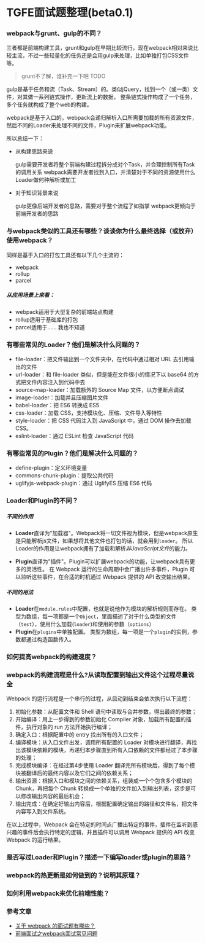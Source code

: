 # TGFE面试题整理(beta0.1)

### webpack与grunt、gulp的不同？
三者都是前端构建工具，grunt和gulp在早期比较流行，现在webpack相对来说比较主流，不过一些轻量化的任务还是会用gulp来处理，比如单独打包CSS文件等。
> grunt不了解，谁补充一下吧 TODO

gulp是基于任务和流（Task、Stream）的。类似jQuery，找到一个（或一类）文件，对其做一系列链式操作，更新流上的数据，
整条链式操作构成了一个任务，多个任务就构成了整个web的构建。

webpack是基于入口的。webpack会递归解析入口所需要加载的所有资源文件，然后不同的Loader来处理不同的文件，Plugin来扩展webpack功能。

所以总结一下：
 * 从构建思路来说
 
    gulp需要开发者将整个前端构建过程拆分成对个Task，并合理控制所有Task的调用关系
    webpack需要开发者找到入口，并清楚对于不同的资源使用什么Loader做何种解析或加工
 * 对于知识背景来说
 
    gulp更像后端开发者的思路，需要对于整个流程了如指掌
    webpack更倾向于前端开发者的思路


### 与webpack类似的工具还有哪些？谈谈你为什么最终选择（或放弃）使用webpack？
同样是基于入口的打包工具还有以下几个主流的：
 * webpack
 * rollup
 * parcel
 
 
 ##### 从应用场景上来看：
 * webpack适用于大型复杂的前端站点构建
 * rollup适用于基础库的打包
 * parcel适用于…… 我也不知道
 



### 有哪些常见的Loader？他们是解决什么问题的？
 * file-loader：把文件输出到一个文件夹中，在代码中通过相对 URL 去引用输出的文件
 * url-loader：和 file-loader 类似，但是能在文件很小的情况下以 base64 的方式把文件内容注入到代码中去
 * source-map-loader：加载额外的 Source Map 文件，以方便断点调试
 * image-loader：加载并且压缩图片文件
 * babel-loader：把 ES6 转换成 ES5
 * css-loader：加载 CSS，支持模块化、压缩、文件导入等特性
 * style-loader：把 CSS 代码注入到 JavaScript 中，通过 DOM 操作去加载 CSS。
 * eslint-loader：通过 ESLint 检查 JavaScript 代码


### 有哪些常见的Plugin？他们是解决什么问题的？
 * define-plugin：定义环境变量
 * commons-chunk-plugin：提取公共代码
 * uglifyjs-webpack-plugin：通过 UglifyES 压缩 ES6 代码


### Loader和Plugin的不同？

##### 不同的作用
 * **Loader**直译为"加载器"。Webpack将一切文件视为模块，但是webpack原生是只能解析js文件，如果想将其他文件也打包的话，就会用到`loader`。
所以Loader的作用是让webpack拥有了加载和解析*非JavaScript文件*的能力。

 * **Plugin**直译为"插件"。Plugin可以扩展webpack的功能，让webpack具有更多的灵活性。
 在 Webpack 运行的生命周期中会广播出许多事件，Plugin 可以监听这些事件，在合适的时机通过 Webpack 提供的 API 改变输出结果。
 
##### 不同的用法

 * **Loader**在`module.rules`中配置，也就是说他作为模块的解析规则而存在。
 类型为数组，每一项都是一个`Object`，里面描述了对于什么类型的文件（`test`），使用什么加载(`loader`)和使用的参数（`options`）
 * **Plugin**在`plugins`中单独配置。
 类型为数组，每一项是一个`plugin`的实例，参数都通过构造函数传入。



### 如何提高webpack的构建速度？



### webpack的构建流程是什么?从读取配置到输出文件这个过程尽量说全

Webpack 的运行流程是一个串行的过程，从启动到结束会依次执行以下流程：

 1. 初始化参数：从配置文件和 Shell 语句中读取与合并参数，得出最终的参数；
 2. 开始编译：用上一步得到的参数初始化 Compiler 对象，加载所有配置的插件，执行对象的 run 方法开始执行编译；
 3. 确定入口：根据配置中的 entry 找出所有的入口文件；
 4. 编译模块：从入口文件出发，调用所有配置的 Loader 对模块进行翻译，再找出该模块依赖的模块，再递归本步骤直到所有入口依赖的文件都经过了本步骤的处理；
 5. 完成模块编译：在经过第4步使用 Loader 翻译完所有模块后，得到了每个模块被翻译后的最终内容以及它们之间的依赖关系；
 6. 输出资源：根据入口和模块之间的依赖关系，组装成一个个包含多个模块的 Chunk，再把每个 Chunk 转换成一个单独的文件加入到输出列表，这步是可以修改输出内容的最后机会；
 7. 输出完成：在确定好输出内容后，根据配置确定输出的路径和文件名，把文件内容写入到文件系统。
 
在以上过程中，Webpack 会在特定的时间点广播出特定的事件，插件在监听到感兴趣的事件后会执行特定的逻辑，并且插件可以调用 Webpack 提供的 API 改变 Webpack 的运行结果。


### 是否写过Loader和Plugin？描述一下编写loader或plugin的思路？



### webpack的热更新是如何做到的？说明其原理？



### 如何利用webpack来优化前端性能？





### 参考文章
 * [关于 webpack 的面试题有哪些？](https://www.zhihu.com/question/266788138/answer/314450633)
 * [前端面试之webpack面试常见问题](https://segmentfault.com/a/1190000014148611)